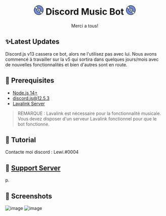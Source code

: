 <h1 align="center"><img src="./assets/logo.gif" width="30px"> Discord Music Bot <img src="./assets/logo.gif" width="30px"></h1>
<p align="center">Merci a tous!</p>

## ✨Latest Updates
Discord.js v13 cassera ce bot, alors ne l'utilisez pas avec lui. Nous avons commencé à travailler sur la v5 qui sortira dans quelques jours/mois avec de nouvelles fonctionnalités et bien d'autres sont en route.

## 🚧 Prerequisites 

- [Node.js 14+](https://nodejs.org/en/download/)
- [discord.js@12.5.3](https://www.npmjs.com/package/discord.js/v/12.5.3)
- [Lavalink Server](https://github.com/freyacodes/Lavalink#server-configuration)

>REMARQUE : Lavalink est nécessaire pour la fonctionnalité musicale. Vous devez disposer d'un serveur Lavalink fonctionnel pour que le bot fonctionne.
## 📝 Tutorial
 Contacte moi discord : Lewi.#0004



## 📝 [Support Server](https://discord.gg/XJ2r8w8n3m)
p.

## 📸 Screenshots
![image](https://user-images.githubusercontent.com/99254477/154862972-6a2e17e2-acdd-4aaf-b6ac-88aa9d21f7d3.png)
![image](https://user-images.githubusercontent.com/99254477/154862999-26f64cb9-7fca-40fe-873d-6bf2c958867b.png)



